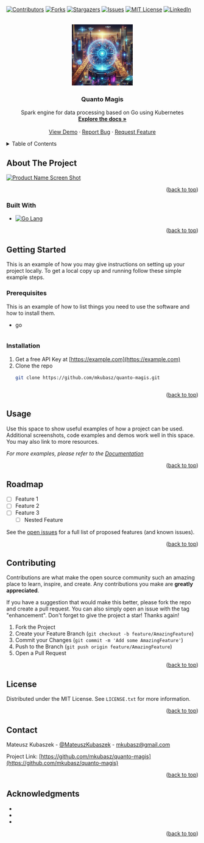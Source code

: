 <a name="readme-top"></a>

<!-- PROJECT SHIELDS -->
<!--
*** I'm using markdown "reference style" links for readability.
*** Reference links are enclosed in brackets [ ] instead of parentheses ( ).
*** See the bottom of this document for the declaration of the reference variables
*** for contributors-url, forks-url, etc. This is an optional, concise syntax you may use.
*** https://www.markdownguide.org/basic-syntax/#reference-style-links
-->
[![Contributors][contributors-shield]][contributors-url]
[![Forks][forks-shield]][forks-url]
[![Stargazers][stars-shield]][stars-url]
[![Issues][issues-shield]][issues-url]
[![MIT License][license-shield]][license-url]
[![LinkedIn][linkedin-shield]][linkedin-url]



<!-- PROJECT LOGO -->
<br />
<div align="center">
  <a href="https://github.com/mkubasz/quanto-magis">
    <img src="./docs/public/logo.jpeg" alt="Logo" width="160" height="160">
  </a>

<h3 align="center">Quanto Magis</h3>

  <p align="center">
    Spark engine for data processing based on Go using Kubernetes
    <br />
    <a href="https://github.com/mkubasz/quanto-magis"><strong>Explore the docs »</strong></a>
    <br />
    <br />
    <a href="https://github.com/mkubasz/quanto-magis">View Demo</a>
    ·
    <a href="https://github.com/mkubasz/quanto-magis/issues">Report Bug</a>
    ·
    <a href="https://github.com/mkubasz/quanto-magis/issues">Request Feature</a>
  </p>
</div>



<!-- TABLE OF CONTENTS -->
<details>
  <summary>Table of Contents</summary>
  <ol>
    <li>
      <a href="#about-the-project">About The Project</a>
      <ul>
        <li><a href="#built-with">Built With</a></li>
      </ul>
    </li>
    <li>
      <a href="#getting-started">Getting Started</a>
      <ul>
        <li><a href="#prerequisites">Prerequisites</a></li>
        <li><a href="#installation">Installation</a></li>
      </ul>
    </li>
    <li><a href="#usage">Usage</a></li>
    <li><a href="#roadmap">Roadmap</a></li>
    <li><a href="#contributing">Contributing</a></li>
    <li><a href="#license">License</a></li>
    <li><a href="#contact">Contact</a></li>
    <li><a href="#acknowledgments">Acknowledgments</a></li>
  </ol>
</details>



<!-- ABOUT THE PROJECT -->
## About The Project

[![Product Name Screen Shot][product-screenshot]](https://example.com)


<p align="right">(<a href="#readme-top">back to top</a>)</p>



### Built With

* [![Go Lang][Go]][Go-url]

<p align="right">(<a href="#readme-top">back to top</a>)</p>



<!-- GETTING STARTED -->
## Getting Started

This is an example of how you may give instructions on setting up your project locally.
To get a local copy up and running follow these simple example steps.

### Prerequisites

This is an example of how to list things you need to use the software and how to install them.
* go
  ```sh
  ```

### Installation

1. Get a free API Key at [https://example.com](https://example.com)
2. Clone the repo
   ```sh
   git clone https://github.com/mkubasz/quanto-magis.git
   ```
   ```

<p align="right">(<a href="#readme-top">back to top</a>)</p>



<!-- USAGE EXAMPLES -->
## Usage

Use this space to show useful examples of how a project can be used. Additional screenshots, code examples and demos work well in this space. You may also link to more resources.

_For more examples, please refer to the [Documentation](https://example.com)_

<p align="right">(<a href="#readme-top">back to top</a>)</p>



<!-- ROADMAP -->
## Roadmap

- [ ] Feature 1
- [ ] Feature 2
- [ ] Feature 3
    - [ ] Nested Feature

See the [open issues](https://github.com/mkubasz/quanto-magis/issues) for a full list of proposed features (and known issues).

<p align="right">(<a href="#readme-top">back to top</a>)</p>



<!-- CONTRIBUTING -->
## Contributing

Contributions are what make the open source community such an amazing place to learn, inspire, and create. Any contributions you make are **greatly appreciated**.

If you have a suggestion that would make this better, please fork the repo and create a pull request. You can also simply open an issue with the tag "enhancement".
Don't forget to give the project a star! Thanks again!

1. Fork the Project
2. Create your Feature Branch (`git checkout -b feature/AmazingFeature`)
3. Commit your Changes (`git commit -m 'Add some AmazingFeature'`)
4. Push to the Branch (`git push origin feature/AmazingFeature`)
5. Open a Pull Request

<p align="right">(<a href="#readme-top">back to top</a>)</p>



<!-- LICENSE -->
## License

Distributed under the MIT License. See `LICENSE.txt` for more information.

<p align="right">(<a href="#readme-top">back to top</a>)</p>



<!-- CONTACT -->
## Contact

Mateusz Kubaszek - [@MateuszKubaszek](https://twitter.com/MateuszKubaszek) - mkubasz@gmail.com

Project Link: [https://github.com/mkubasz/quanto-magis](https://github.com/mkubasz/quanto-magis)

<p align="right">(<a href="#readme-top">back to top</a>)</p>



<!-- ACKNOWLEDGMENTS -->
## Acknowledgments

* []()
* []()
* []()

<p align="right">(<a href="#readme-top">back to top</a>)</p>



<!-- MARKDOWN LINKS & IMAGES -->
<!-- https://www.markdownguide.org/basic-syntax/#reference-style-links -->
[contributors-shield]: https://img.shields.io/github/contributors/mkubasz/quanto-magis.svg?style=for-the-badge
[contributors-url]: https://github.com/mkubasz/quanto-magis/graphs/contributors
[forks-shield]: https://img.shields.io/github/forks/mkubasz/quanto-magis.svg?style=for-the-badge
[forks-url]: https://github.com/mkubasz/quanto-magis/network/members
[stars-shield]: https://img.shields.io/github/stars/mkubasz/quanto-magis.svg?style=for-the-badge
[stars-url]: https://github.com/mkubasz/quanto-magis/stargazers
[issues-shield]: https://img.shields.io/github/issues/mkubasz/quanto-magis.svg?style=for-the-badge
[issues-url]: https://github.com/mkubasz/quanto-magis/issues
[license-shield]: https://img.shields.io/github/license/mkubasz/quanto-magis.svg?style=for-the-badge
[license-url]: https://github.com/mkubasz/quanto-magis/blob/master/LICENSE.txt
[linkedin-shield]: https://img.shields.io/badge/-LinkedIn-black.svg?style=for-the-badge&logo=linkedin&colorB=555
[linkedin-url]: https://linkedin.com/in/linkedin_username
[product-screenshot]: images/screenshot.png
[Go]: https://img.shields.io/badge/go-%2300ADD8.svg?style=for-the-badge&logo=go&logoColor=white
[Go-url]: https://go.dev/

